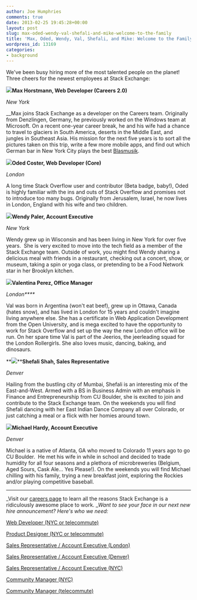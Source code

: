 ```yaml
---
author: Joe Humphries
comments: true
date: 2013-02-25 19:45:28+00:00
layout: post
slug: max-oded-wendy-val-shefali-and-mike-welcome-to-the-family
title: 'Max, Oded, Wendy, Val, Shefali, and Mike: Welcome to the Family!'
wordpress_id: 13169
categories:
- background
---
```


We've been busy hiring more of the most talented people on the planet! Three cheers for the newest employees at Stack Exchange:

**[![](http://blog.stackoverflow.com/wp-content/uploads/Horstmann-Max.jpg)](http://stackoverflow.com/users/189572/max)Max Horstmann, Web Developer (Careers 2.0)**

_New York_

__Max joins Stack Exchange as a developer on the Careers team. Originally from Denzlingen, Germany, he previously worked on the Windows team at Microsoft. On a recent one-year career break, he and his wife had a chance to travel to glaciers in South America, deserts in the Middle East, and jungles in Southeast Asia. His mission for the next five years is to sort all the pictures taken on this trip, write a few more mobile apps, and find out which German bar in New York City plays the best [Blasmusik](http://www.youtube.com/watch?v=DzNP1SNxR24).



**[![](http://blog.stackoverflow.com/wp-content/uploads/Coster-Oded1.jpg)](http://stackoverflow.com/users/1583/oded)Oded Coster, Web Developer (Core)**

_London_

A long time Stack Overflow user and contributor (Beta badge, baby!), Oded is highly familiar with the ins and outs of Stack Overflow and promises not to introduce too many bugs. Originally from Jerusalem, Israel, he now lives in London, England with his wife and two children.







**![](http://blog.stackoverflow.com/wp-content/uploads/Paler-Wendy.jpg)Wendy Paler, Account Executive**

_New York_

Wendy grew up in Wisconsin and has been living in New York for over five years.  She is very excited to move into the tech field as a member of the Stack Exchange team. Outside of work, you might find Wendy sharing a delicious meal with friends in a restaurant, checking out a concert, show, or museum, taking a spin or yoga class, or pretending to be a Food Network star in her Brooklyn kitchen.





**![](http://blog.stackoverflow.com/wp-content/uploads/Perez-Valentina.jpg)Valentina Perez, Office Manager**

_London****_

Val was born in Argentina (won't eat beef), grew up in Ottawa, Canada (hates snow), and has lived in London for 15 years and couldn't imagine living anywhere else. She has a certificate in Web Application Development from the Open University, and is mega excited to have the opportunity to work for Stack Overflow and set up the way the new London office will be run. On her spare time Val is part of the Jeerios, the jeerleading squad for the London Rollergirls. She also loves music, dancing, baking, and dinosaurs.



**![](http://blog.stackoverflow.com/wp-content/uploads/Shah-Shefali.jpg)****Shefali Shah, Sales Representative**

_Denver_

Hailing from the bustling city of Mumbai, Shefali is an interesting mix of the East-and-West. Armed with a BS in Business Admin with an emphasis in Finance and Entrepreneurship from CU Boulder, she is excited to join and contribute to the Stack Exchange team. On the weekends you will find Shefali dancing with her East Indian Dance Company all over Colorado, or just catching a meal or a flick with her homies around town.





**![](http://blog.stackoverflow.com/wp-content/uploads/Hardy-Mike.jpg)Michael Hardy, Account Executive**

_Denver_


Michael is a native of Atlanta, GA who moved to Colorado 11 years ago to go CU Boulder.  He met his wife in while in school and decided to trade humidity for all four seasons and a plethora of microbreweries (Belgium, Aged Sours, Cask Ale… Yes Please!). On the weekends you will find Michael chilling with his family, trying a new breakfast joint, exploring the Rockies and/or playing competitive baseball.








* * *



_Visit our [careers page](http://www.stackexchange.com/about/hiring) to learn all the reasons Stack Exchange is a ridiculously awesome place to work. __Want to see your face in our next new hire announcement? Here's who we need:_

[Web Developer (NYC or telecommute)](http://careers.stackoverflow.com/jobs/28723/web-developer-stack-exchange-stack-exchange)

[Product Designer (NYC or telecommute)](http://careers.stackoverflow.com/jobs/24481/product-designer-stack-exchange)

[Sales Representative / Account Executive (London)](http://stackexchange.com/about/hiring/sales-representative-account-executive-london)

[Sales Representative / Account Executive (Denver)](http://stackexchange.com/about/hiring/sales-representative-account-executive-denver)

[Sales Representative / Account Executive (NYC)](http://stackexchange.com/about/hiring/sales-representative-account-executive-new-york)

[Community Manager (NYC)](http://stackexchange.com/about/hiring/community-manager-new-york)

[Community Manager (telecommute)](http://stackexchange.com/about/hiring/community-manager-telecommute)
